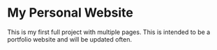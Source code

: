 # My Personal Website
This is my first full project with multiple pages. This is intended to be a portfolio website and will be updated often.

